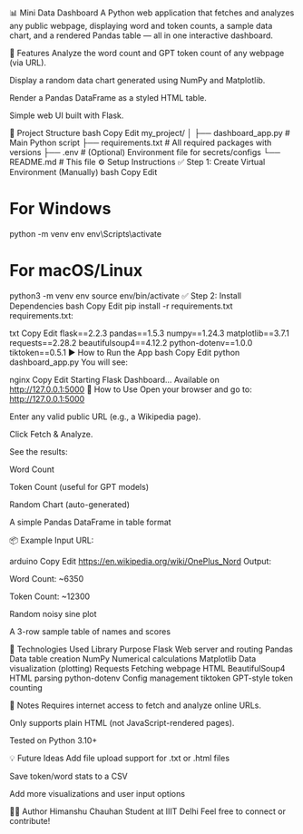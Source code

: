 📊 Mini Data Dashboard
A Python web application that fetches and analyzes any public webpage, displaying word and token counts, a sample data chart, and a rendered Pandas table — all in one interactive dashboard.

🚀 Features
Analyze the word count and GPT token count of any webpage (via URL).

Display a random data chart generated using NumPy and Matplotlib.

Render a Pandas DataFrame as a styled HTML table.

Simple web UI built with Flask.

📁 Project Structure
bash
Copy
Edit
my_project/
│
├── dashboard_app.py        # Main Python script
├── requirements.txt        # All required packages with versions
├── .env                    # (Optional) Environment file for secrets/configs
└── README.md               # This file
⚙️ Setup Instructions
✅ Step 1: Create Virtual Environment (Manually)
bash
Copy
Edit
# For Windows
python -m venv env
env\Scripts\activate

# For macOS/Linux
python3 -m venv env
source env/bin/activate
✅ Step 2: Install Dependencies
bash
Copy
Edit
pip install -r requirements.txt
requirements.txt:

txt
Copy
Edit
flask==2.2.3
pandas==1.5.3
numpy==1.24.3
matplotlib==3.7.1
requests==2.28.2
beautifulsoup4==4.12.2
python-dotenv==1.0.0
tiktoken==0.5.1
▶️ How to Run the App
bash
Copy
Edit
python dashboard_app.py
You will see:

nginx
Copy
Edit
Starting Flask Dashboard...
Available on http://127.0.0.1:5000
🧪 How to Use
Open your browser and go to: http://127.0.0.1:5000

Enter any valid public URL (e.g., a Wikipedia page).

Click Fetch & Analyze.

See the results:

Word Count

Token Count (useful for GPT models)

Random Chart (auto-generated)

A simple Pandas DataFrame in table format

📦 Example Input
URL:

arduino
Copy
Edit
https://en.wikipedia.org/wiki/OnePlus_Nord
Output:

Word Count: ~6350

Token Count: ~12300

Random noisy sine plot

A 3-row sample table of names and scores

🧰 Technologies Used
Library	Purpose
Flask	Web server and routing
Pandas	Data table creation
NumPy	Numerical calculations
Matplotlib	Data visualization (plotting)
Requests	Fetching webpage HTML
BeautifulSoup4	HTML parsing
python-dotenv	Config management
tiktoken	GPT-style token counting

📌 Notes
Requires internet access to fetch and analyze online URLs.

Only supports plain HTML (not JavaScript-rendered pages).

Tested on Python 3.10+

💡 Future Ideas
Add file upload support for .txt or .html files

Save token/word stats to a CSV

Add more visualizations and user input options

🧑‍💻 Author
Himanshu Chauhan
Student at IIIT Delhi
Feel free to connect or contribute!